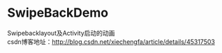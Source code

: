 # SwipeBackDemo
Swipebacklayout及Activity启动的动画<br/>
csdn博客地址：http://blog.csdn.net/xiechengfa/article/details/45317503
[](http://img.blog.csdn.net/20150427232218409?watermark/2/text/aHR0cDovL2Jsb2cuY3Nkbi5uZXQveGllY2hlbmdmYQ==/font/5a6L5L2T/fontsize/400/fill/I0JBQkFCMA==/dissolve/70/gravity/Center)
